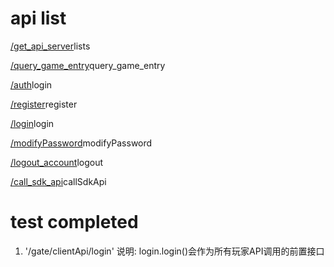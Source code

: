 # api list
[/get_api_server](/servers/app/servers/gate/controllers/queryServices.js)lists

[/query_game_entry](/servers/app/servers/gate/controllers/queryServices.js)query_game_entry

[/auth](/servers/app/servers/gate/controllers/thirdPartyAuth.js)login

[/register](/servers/app/servers/gate/controllers/innerUserAuth.js)register

[/login](/servers/app/servers/gate/controllers/innerUserAuth.js)login

[/modifyPassword](/servers/app/servers/gate/controllers/innerUserAuth.js)modifyPassword

[/logout_account](/servers/app/servers/gate/controllers/innerUserAuth.js)logout

[/call_sdk_api](/servers/app/servers/gate/controllers/thirdPartyAuth.js)callSdkApi

# test completed
1. '/gate/clientApi/login'
说明: login.login()会作为所有玩家API调用的前置接口
